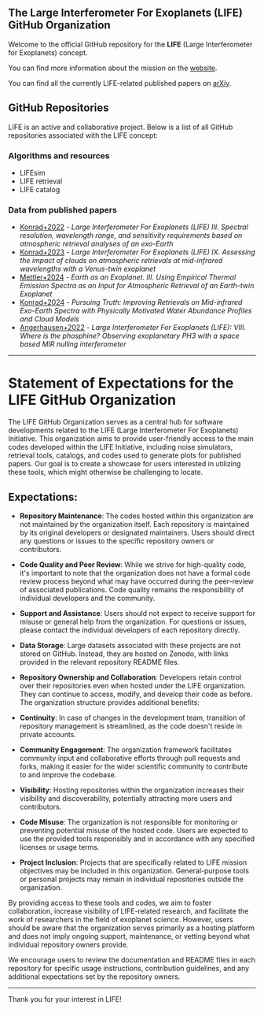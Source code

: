 ## The Large Interferometer For Exoplanets (LIFE) GitHub Organization

Welcome to the official GitHub repository for the **LIFE** (Large Interferometer for Exoplanets) concept. 

You can find more information about the mission on the [website](https://life-space-mission.com/).

You can find all the currently LIFE-related published papers on [arXiv](https://arxiv.org/search/advanced?advanced=&terms-0-operator=AND&terms-0-term=%22LIFE%22+%22large+interferometer%22&terms-0-field=abstract&classification-physics_archives=all&classification-include_cross_list=include&date-filter_by=all_dates&date-year=&date-from_date=&date-to_date=&date-date_type=submitted_date&abstracts=show&size=50&order=-announced_date_first).

## GitHub Repositories

LIFE is an active and collaborative project. Below is a list of all GitHub repositories associated with the LIFE concept:

### Algorithms and resources
- LIFEsim
- LIFE retrieval
- LIFE catalog

### Data from published papers
- [Konrad+2022](https://github.com/LIFE-SpaceMission/Konrad2022_LIFESeries-III) - _Large Interferometer For Exoplanets (LIFE) III. Spectral resolution, wavelength range, and sensitivity requirements based on atmospheric retrieval analyses of an exo-Earth_
- [Konrad+2023](https://github.com/LIFE-SpaceMission/Konrad2023_LIFESeries-IX) - _Large Interferometer For Exoplanets (LIFE) IX. Assessing the impact of clouds on atmospheric retrievals at mid-infrared wavelengths with a Venus-twin exoplanet_
- [Mettler+2024](https://github.com/LIFE-SpaceMission/Mettler2024_Earth-as-Exoplanet) - _Earth as an Exoplanet. III. Using Empirical Thermal Emission Spectra as an Input for Atmospheric Retrieval of an Earth-twin Exoplanet_
- [Konrad+2024](https://github.com/LIFE-SpaceMission/Konrad2024_Pursuing-Truth) -  _Pursuing Truth: Improving Retrievals on Mid-infrared Exo-Earth Spectra with Physically Motivated Water Abundance Profiles and Cloud Models_
- [Angerhausen+2022](https://github.com/LIFE-SpaceMission/Angerhausen2022_LIFESeries-VIII.git) -  _Large Interferometer For Exoplanets (LIFE): VIII. Where is the phosphine? Observing exoplanetary PH3 with a space based MIR nulling interferometer_


----------


# Statement of Expectations for the LIFE GitHub Organization

The LIFE GitHub Organization serves as a central hub for software developments related to the LIFE (Large Interferometer For Exoplanets) Initiative. This organization aims to provide user-friendly access to the main codes developed within the LIFE Initiative, including noise simulators, retrieval tools, catalogs, and codes used to generate plots for published papers. Our goal is to create a showcase for users interested in utilizing these tools, which might otherwise be challenging to locate.

## Expectations:
- **Repository Maintenance**: The codes hosted within this organization are not maintained by the organization itself. Each repository is maintained by its original developers or designated maintainers. Users should direct any questions or issues to the specific repository owners or contributors.

- **Code Quality and Peer Review**: While we strive for high-quality code, it's important to note that the organization does not have a formal code review process beyond what may have occurred during the peer-review of associated publications. Code quality remains the responsibility of individual developers and the community.

- **Support and Assistance**: Users should not expect to receive support for misuse or general help from the organization. For questions or issues, please contact the individual developers of each repository directly.

- **Data Storage**: Large datasets associated with these projects are not stored on GitHub. Instead, they are hosted on Zenodo, with links provided in the relevant repository README files.

- **Repository Ownership and Collaboration**: Developers retain control over their repositories even when hosted under the LIFE organization. They can continue to access, modify, and develop their code as before. The organization structure provides additional benefits:

- **Continuity**: In case of changes in the development team, transition of repository management is streamlined, as the code doesn't reside in private accounts.

- **Community Engagement**: The organization framework facilitates community input and collaborative efforts through pull requests and forks, making it easier for the wider scientific community to contribute to and improve the codebase.

- **Visibility**: Hosting repositories within the organization increases their visibility and discoverability, potentially attracting more users and contributors.

- **Code Misuse**: The organization is not responsible for monitoring or preventing potential misuse of the hosted code. Users are expected to use the provided tools responsibly and in accordance with any specified licenses or usage terms.

- **Project Inclusion**: Projects that are specifically related to LIFE mission objectives may be included in this organization. General-purpose tools or personal projects may remain in individual repositories outside the organization.

By providing access to these tools and codes, we aim to foster collaboration, increase visibility of LIFE-related research, and facilitate the work of researchers in the field of exoplanet science. However, users should be aware that the organization serves primarily as a hosting platform and does not imply ongoing support, maintenance, or vetting beyond what individual repository owners provide.

We encourage users to review the documentation and README files in each repository for specific usage instructions, contribution guidelines, and any additional expectations set by the repository owners.


-----

Thank you for your interest in LIFE!

